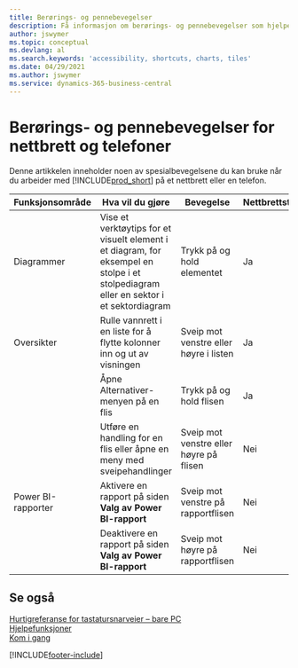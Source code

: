 ```yaml
---
title: Berørings- og pennebevegelser
description: Få informasjon om berørings- og pennebevegelser som hjelper deg å arbeide effektivt med dataene på nettbrett og telefoner.
author: jswymer
ms.topic: conceptual
ms.devlang: al
ms.search.keywords: 'accessibility, shortcuts, charts, tiles'
ms.date: 04/29/2021
ms.author: jswymer
ms.service: dynamics-365-business-central
---
```


# Berørings- og pennebevegelser for nettbrett og telefoner 

Denne artikkelen inneholder noen av spesialbevegelsene du kan bruke når du arbeider med [!INCLUDE[prod_short](includes/prod_short.md)] på et nettbrett eller en telefon.

|Funksjonsområde|Hva vil du gjøre|Bevegelse|Nettbrettstøtte|Telefonstøtte|
|------------|----------------------|-------|--------------|-------------|
|Diagrammer|Vise et verktøytips for et visuelt element i et diagram, for eksempel en stolpe i et stolpediagram eller en sektor i et sektordiagram|Trykk på og hold elementet|Ja|Ja|
|Oversikter|Rulle vannrett i en liste for å flytte kolonner inn og ut av visningen|Sveip mot venstre eller høyre i listen|Ja|Nei|
||Åpne Alternativer-menyen på en flis|Trykk på og hold flisen|Ja|Ja|
||Utføre en handling for en flis eller åpne en meny med sveipehandlinger |Sveip mot venstre eller høyre på flisen|Nei|Ja|
|Power BI-rapporter|Aktivere en rapport på siden **Valg av Power BI-rapport** |Sveip mot venstre på rapportflisen|Nei|Ja|
||Deaktivere en rapport på siden **Valg av Power BI-rapport** |Sveip mot høyre på rapportflisen|Nei|Ja|

<!-- ## Charts

Business Central built-in charts display useful information about business data and KPIs. You can get additional information about the data by using the tooltips that are available on top of the data. To access a tooltip, tap and hold or hover over the data.

-->

## Se også

[Hurtigreferanse for tastatursnarveier – bare PC](keyboard-shortcuts-cheatsheet.md)  
[Hjelpefunksjoner](ui-accessibility.md)  
[Kom i gang](/dynamics365/business-central/ui-get-ready-business)  

[!INCLUDE[footer-include](includes/footer-banner.md)]